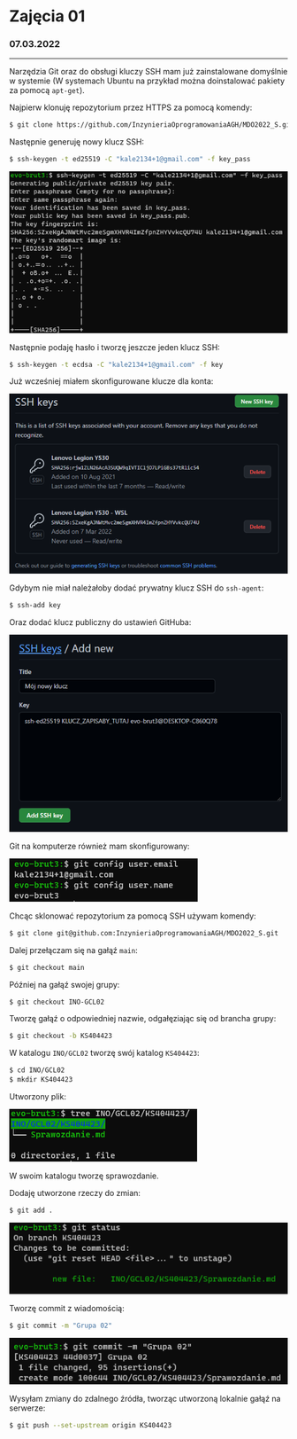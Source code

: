 # Zajęcia 01
### 07.03.2022
---

Narzędzia Git oraz do obsługi kluczy SSH mam już zainstalowane domyślnie w systemie (W systemach Ubuntu na przykład można doinstalować pakiety za pomocą `apt-get`).

Najpierw klonuję repozytorium przez HTTPS za pomocą komendy:

```bash
$ git clone https://github.com/InzynieriaOprogramowaniaAGH/MDO2022_S.git
```

Następnie generuję nowy klucz SSH:

```bash
$ ssh-keygen -t ed25519 -C "kale2134+1@gmail.com" -f key_pass
```

![image-20220307193434742](.\image-20220307193434742.png)

Następnie podaję hasło i tworzę jeszcze jeden klucz SSH:

```bash
$ ssh-keygen -t ecdsa -C "kale2134+1@gmail.com" -f key
```

Już wcześniej miałem skonfigurowane klucze dla konta:

![image-20220307193640539](.\image-20220307193640539.png)

Gdybym nie miał należałoby dodać prywatny klucz SSH do `ssh-agent`:

```bash
$ ssh-add key
```

Oraz dodać klucz publiczny do ustawień GitHuba:

![image-20220307191429276](.\image-20220307191429276.png)

Git na komputerze również mam skonfigurowany:

![image-20220307193156377](.\image-20220307193156377.png)

Chcąc sklonować repozytorium za pomocą SSH używam komendy:

```bash
$ git clone git@github.com:InzynieriaOprogramowaniaAGH/MDO2022_S.git
```

Dalej przełączam się na gałąź `main`:

```bash
$ git checkout main
```

Później na gałąź swojej grupy:

```bash
$ git checkout INO-GCL02
```

Tworzę gałąź o odpowiedniej nazwie, odgałęziając się od brancha grupy:

```bash
$ git checkout -b KS404423
```

W katalogu `INO/GCL02` tworzę swój katalog `KS404423`:

```bash
$ cd INO/GCL02
$ mkdir KS404423
```

Utworzony plik:

![image-20220307192550704](.\image-20220307192550704.png)

W swoim katalogu tworzę sprawozdanie.

Dodaję utworzone rzeczy do zmian:

```bash
$ git add .
```

![image-20220307192709069](.\image-20220307192709069.png)

Tworzę commit z wiadomością:

```bash
$ git commit -m "Grupa 02"
```

![image-20220307192758851](.\image-20220307192758851.png)

Wysyłam zmiany do zdalnego źródła, tworząc utworzoną lokalnie gałąź na serwerze:

```bash
$ git push --set-upstream origin KS404423
```

